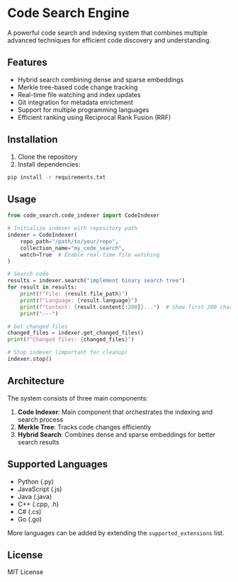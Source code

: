 # Code Search Engine

A powerful code search and indexing system that combines multiple advanced techniques for efficient code discovery and understanding.

## Features

- Hybrid search combining dense and sparse embeddings
- Merkle tree-based code change tracking
- Real-time file watching and index updates
- Git integration for metadata enrichment
- Support for multiple programming languages
- Efficient ranking using Reciprocal Rank Fusion (RRF)

## Installation

1. Clone the repository
2. Install dependencies:
```bash
pip install -r requirements.txt
```

## Usage

```python
from code_search.code_indexer import CodeIndexer

# Initialize indexer with repository path
indexer = CodeIndexer(
    repo_path="/path/to/your/repo",
    collection_name="my_code_search",
    watch=True  # Enable real-time file watching
)

# Search code
results = indexer.search("implement binary search tree")
for result in results:
    print(f"File: {result.file_path}")
    print(f"Language: {result.language}")
    print(f"Content: {result.content[:200]}...")  # Show first 200 chars
    print("---")

# Get changed files
changed_files = indexer.get_changed_files()
print(f"Changed files: {changed_files}")

# Stop indexer (important for cleanup)
indexer.stop()
```

## Architecture

The system consists of three main components:

1. **Code Indexer**: Main component that orchestrates the indexing and search process
2. **Merkle Tree**: Tracks code changes efficiently
3. **Hybrid Search**: Combines dense and sparse embeddings for better search results

## Supported Languages

- Python (.py)
- JavaScript (.js)
- Java (.java)
- C++ (.cpp, .h)
- C# (.cs)
- Go (.go)

More languages can be added by extending the `supported_extensions` list.

## License

MIT License
